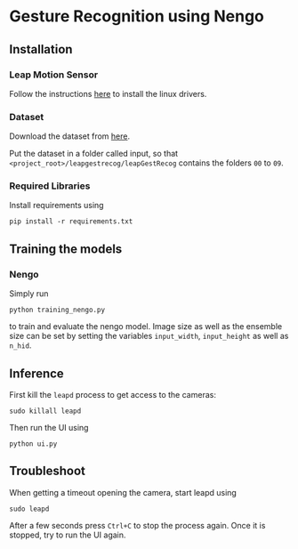 # Gesture Recognition using Nengo

## Installation

### Leap Motion Sensor
Follow the instructions [here](https://docs.ultraleap.com/linux/) to install the linux drivers.

### Dataset
Download the dataset from [here](https://www.kaggle.com/datasets/gti-upm/leapgestrecog).

Put the dataset in a folder called input, so that `<project_root>/leapgestrecog/leapGestRecog` contains the folders `00` to `09`.

### Required Libraries
Install requirements using 
```shell 
pip install -r requirements.txt
```

## Training the models

### Nengo

Simply run 
```shell
python training_nengo.py
```
to train and evaluate the nengo model.
Image size as well as the ensemble size can be set by setting the variables `input_width`, `input_height` as well as `n_hid`.

## Inference

First kill the `leapd` process to get access to the cameras:
```shell 
sudo killall leapd
```

Then run the UI using
```shell 
python ui.py
```

## Troubleshoot

When getting a timeout opening the camera, start leapd using
```shell 
sudo leapd
```
After a few seconds press `Ctrl+C` to stop the process again.
 Once it is stopped, try to run the UI again.